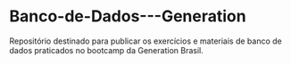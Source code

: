 # Banco-de-Dados---Generation

Repositório destinado para publicar os exercícios e materiais de banco de dados praticados no bootcamp da Generation Brasil.
